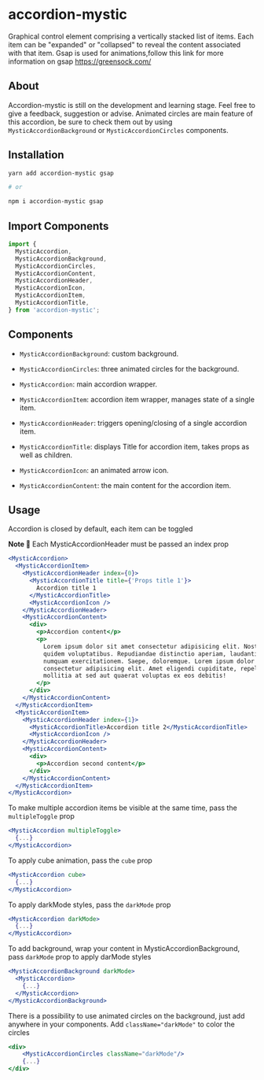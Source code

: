 # accordion-mystic

Graphical control element comprising a vertically stacked list of items. Each item can be "expanded" or "collapsed" to reveal the content associated with that item. Gsap is used for animations,follow this link for more information on gsap https://greensock.com/

## About

Accordion-mystic is still on the development and learning stage. Feel free to give a feedback, suggestion or advise. Animated circles are main feature of this accordion, be sure to check them out by using `MysticAccordionBackground` or `MysticAccordionCircles` components.

## Installation

```sh
yarn add accordion-mystic gsap

# or

npm i accordion-mystic gsap
```

## Import Components

```jsx
import {
  MysticAccordion,
  MysticAccordionBackground,
  MysticAccordionCircles,
  MysticAccordionContent,
  MysticAccordionHeader,
  MysticAccordionIcon,
  MysticAccordionItem,
  MysticAccordionTitle,
} from 'accordion-mystic';
```

## Components

- `MysticAccordionBackground`: custom background.

- `MysticAccordionCircles`: three animated circles for the background.

- `MysticAccordion`: main accordion wrapper.

- `MysticAccordionItem`: accordion item wrapper, manages state of a single item.

- `MysticAccordionHeader`: triggers opening/closing of a single accordion item.

- `MysticAccordionTitle`: displays Title for accordion item, takes props as well as children.

- `MysticAccordionIcon`: an animated arrow icon.

- `MysticAccordionContent`: the main content for the accordion item.

## Usage

Accordion is closed by default, each item can be toggled

**Note 🚨** Each MysticAccordionHeader must be passed an index prop

```jsx
<MysticAccordion>
  <MysticAccordionItem>
    <MysticAccordionHeader index={0}>
      <MysticAccordionTitle title={'Props title 1'}>
        Accordion title 1
      </MysticAccordionTitle>
      <MysticAccordionIcon />
    </MysticAccordionHeader>
    <MysticAccordionContent>
      <div>
        <p>Accordion content</p>
        <p>
          Lorem ipsum dolor sit amet consectetur adipisicing elit. Nostrum,
          quidem voluptatibus. Repudiandae distinctio aperiam, laudantium sequi
          numquam exercitationem. Saepe, doloremque. Lorem ipsum dolor sit amet
          consectetur adipisicing elit. Amet eligendi cupiditate, repellendus
          mollitia at sed aut quaerat voluptas ex eos debitis!
        </p>
      </div>
    </MysticAccordionContent>
  </MysticAccordionItem>
  <MysticAccordionItem>
    <MysticAccordionHeader index={1}>
      <MysticAccordionTitle>Accordion title 2</MysticAccordionTitle>
      <MysticAccordionIcon />
    </MysticAccordionHeader>
    <MysticAccordionContent>
      <div>
        <p>Accordion second content</p>
      </div>
    </MysticAccordionContent>
  </MysticAccordionItem>
</MysticAccordion>
```

To make multiple accordion items be visible at the same time, pass the `multipleToggle` prop

```jsx
<MysticAccordion multipleToggle>
  {...}
</MysticAccordion>
```

To apply cube animation, pass the `cube` prop

```jsx
<MysticAccordion cube>
  {...}
</MysticAccordion>
```

To apply darkMode styles, pass the `darkMode` prop

```jsx
<MysticAccordion darkMode>
  {...}
</MysticAccordion>
```

To add background, wrap your content in MysticAccordionBackground, pass `darkMode` prop to apply darMode styles

```jsx
<MysticAccordionBackground darkMode>
  <MysticAccordion>
    {...}
  </MysticAccordion>
</MysticAccordionBackground>
```

There is a possibility to use animated circles on the background, just add <MysticAccordionCircles /> anywhere in your components. Add `className="darkMode"` to color the circles

```jsx
<div>
    <MysticAccordionCircles className="darkMode"/>
    {...}
</div>
```
